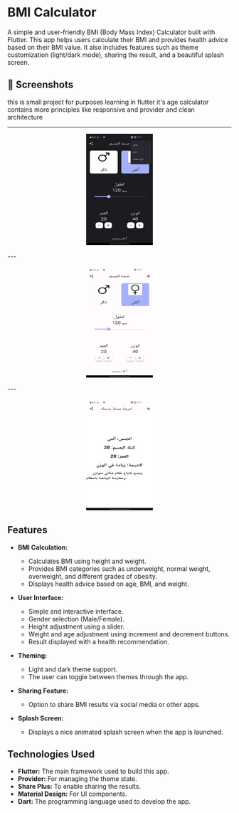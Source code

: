 # BMI Calculator

A simple and user-friendly BMI (Body Mass Index) Calculator built with Flutter. This app helps users calculate their BMI and provides health advice based on their BMI value. It also includes features such as theme customization (light/dark mode), sharing the result, and a beautiful splash screen.

## 📸 Screenshots
 this is small project for purposes learning in flutter it's age calculator contains more principles like responsive and provider and clean architecture 
 
---
<p align="center">
  <img src="https://github.com/Farea-Al-Dhelaa/bmi_calclautor/blob/main/images/Screenshots/dark_theme.jpg" width="150" height="250" />
  </p>
---
  <p align="center">
  <img src="https://github.com/Farea-Al-Dhelaa/bmi_calclautor/blob/main/images/Screenshots/home.jpg" width="150" height="250" />
  </p>
---
<p align="center">
  <img src="https://github.com/Farea-Al-Dhelaa/bmi_calclautor/blob/main/images/Screenshots/result.jpg" width="150" height="250" />
</p>


## Features

- **BMI Calculation:** 
  - Calculates BMI using height and weight.
  - Provides BMI categories such as underweight, normal weight, overweight, and different grades of obesity.
  - Displays health advice based on age, BMI, and weight.

- **User Interface:**
  - Simple and interactive interface.
  - Gender selection (Male/Female).
  - Height adjustment using a slider.
  - Weight and age adjustment using increment and decrement buttons.
  - Result displayed with a health recommendation.

- **Theming:**
  - Light and dark theme support.
  - The user can toggle between themes through the app.

- **Sharing Feature:**
  - Option to share BMI results via social media or other apps.

- **Splash Screen:**
  - Displays a nice animated splash screen when the app is launched.

## Technologies Used

- **Flutter:** The main framework used to build this app.
- **Provider:** For managing the theme state.
- **Share Plus:** To enable sharing the results.
- **Material Design:** For UI components.
- **Dart:** The programming language used to develop the app.


